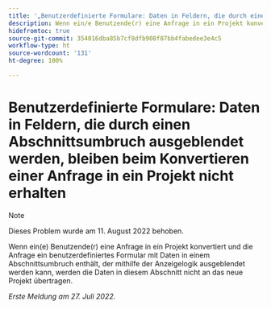 ```yaml
---
title: '„Benutzerdefinierte Formulare: Daten in Feldern, die durch einen Abschnittsumbruch ausgeblendet werden, bleiben beim Konvertieren einer Anfrage in ein Projekt nicht erhalten.“'
description: Wenn ein/e Benutzende(r) eine Anfrage in ein Projekt konvertiert und diese Anfrage ein benutzerdefiniertes Formular mit Daten in einem Abschnittsumbruch enthält, der mithilfe der Anzeigelogik ausgeblendet werden kann, werden die Daten in diesem Abschnitt nicht in das neue Projekt übertragen.
hidefromtoc: true
source-git-commit: 354016dba85b7cf8dfb908f87bb4fabedee3e4c5
workflow-type: ht
source-wordcount: '131'
ht-degree: 100%

---
```


# Benutzerdefinierte Formulare: Daten in Feldern, die durch einen Abschnittsumbruch ausgeblendet werden, bleiben beim Konvertieren einer Anfrage in ein Projekt nicht erhalten

>[!NOTE]
>
> Dieses Problem wurde am 11. August 2022 behoben.

Wenn ein(e) Benutzende(r) eine Anfrage in ein Projekt konvertiert und die Anfrage ein benutzerdefiniertes Formular mit Daten in einem Abschnittsumbruch enthält, der mithilfe der Anzeigelogik ausgeblendet werden kann, werden die Daten in diesem Abschnitt nicht an das neue Projekt übertragen.

_Erste Meldung am 27. Juli 2022._


